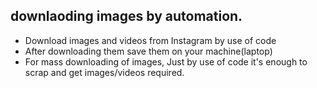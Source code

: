 ## downlaoding images by automation.
- Download images and videos from Instagram by use of code
- After downloading them save them on your machine(laptop)
- For mass downloading of images, Just by use of code it's enough to scrap and get images/videos required.